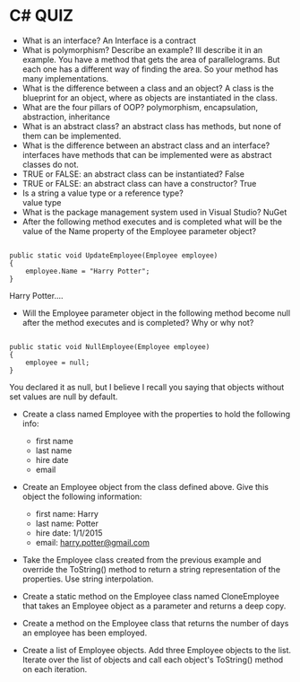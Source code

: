 # C# QUIZ

- What is an interface?
An Interface is a contract
- What is polymorphism?  Describe an example?
Ill describe it in an example. You have a method that gets the area of parallelograms. But each one has a different way of finding the area. So your method has many implementations.
- What is the difference between a class and an object?
A class is the blueprint for an object, where as objects are instantiated in the class.
- What are the four pillars of OOP?
polymorphism, encapsulation, abstraction, inheritance
- What is an abstract class?
an abstract class has methods, but none of them can be implemented.
- What is the difference between an abstract class and an interface?
interfaces have methods that can be implemented were as abstract classes do not.
- TRUE or FALSE: an abstract class can be instantiated?
False
- TRUE or FALSE: an abstract class can have a constructor?
True
- Is a string a value type or a reference type?  
value type
- What is the package management system used in Visual Studio?
NuGet
- After the following method executes and is completed what will be the value of the Name property of the Employee parameter object?

````

public static void UpdateEmployee(Employee employee)
{
    employee.Name = "Harry Potter";
}

````
Harry Potter....

- Will the Employee parameter object in the following method become null after the method executes and is completed?  Why or why not?

````

public static void NullEmployee(Employee employee)
{
    employee = null;
}

````
You declared it as null, but I believe I recall you saying that objects without set values are null by default.

- Create a class named Employee with the properties to hold the following info:
  - first name
  - last name
  - hire date
  - email

- Create an Employee object from the class defined above.  Give this object the following information:
  - first name: Harry
  - last name: Potter
  - hire date: 1/1/2015
  - email: harry.potter@gmail.com

- Take the Employee class created from the previous example and override the ToString() method to return a string representation of the properties.  Use string interpolation.

- Create a static method on the Employee class named CloneEmployee that takes an Employee object as a parameter and returns a deep copy.

- Create a method on the Employee class that returns the number of days an employee has been employed.

- Create a list of Employee objects.  Add three Employee objects to the list.  Iterate over the list of objects and call each object's ToString() method on each iteration.
